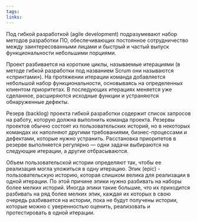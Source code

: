 ```yaml
---
tags: 
links:
---
```

Под гибкой разработкой (agile development) подразумевают набор методов разработки  ПО,  обеспечивающих  постоянное  сотрудничество  между  заинтересованными лицами и быстрый и частый выпуск функциональности небольшими  порциями.

Проект разбивается на короткие циклы, называемые итерациями (в методе гибкой разработки под названием Scrum они называются «спринтами»).   На протяжении  итерации  команда  добавляется  небольшой  набор функциональности, основываясь на определенных клиентом приоритетах. В последующих итерациях меняется уже сделанное, расширяются исходные функции и устраняются обнаруженные дефекты. 

Резерв  (backlog)  проекта  гибкой  разработки  содержит  список  запросов  на работу,  которую  должна  выполнить  команда проекта.  Резервы  проектов обычно состоят из пользовательских историй, но в некоторых командах их наполняют другими требованиями, бизнес-процессами и дефектами, которые нужно устранить. Расстановка приоритетов в резерве выполняется регулярно — одни задачи выбираются на следующие итерации, а другие отбрасываются.

Объем пользовательской истории определяют так, чтобы ее реализация 
могла уложиться в одну итерацию. Эпик (epic) - пользовательскую историю, которая слишком велика для реализации в одной итерации. По этой причине эпики нужно разбивать на наборы более мелких историй. Иногда эпики такие большие, что их приходится разбивать на ряд более мелких эпик, каждая их которых в свою очередь разбивается на истории, пока не будут получены истории, которые можно с уверенностью оценить, реализовать и протестировать в одной итерации.